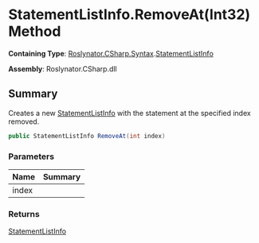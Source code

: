 # StatementListInfo\.RemoveAt\(Int32\) Method

**Containing Type**: [Roslynator.CSharp.Syntax](../../README.md)\.[StatementListInfo](../README.md)

**Assembly**: Roslynator\.CSharp\.dll

## Summary

Creates a new [StatementListInfo](../README.md) with the statement at the specified index removed\.

```csharp
public StatementListInfo RemoveAt(int index)
```

### Parameters

| Name | Summary |
| ---- | ------- |
| index | |

### Returns

[StatementListInfo](../README.md)

